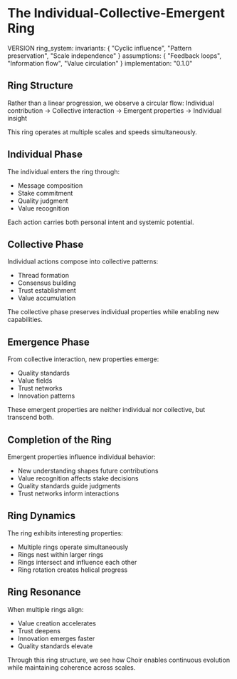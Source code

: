 # The Individual-Collective-Emergent Ring

VERSION ring_system:
  invariants: {
    "Cyclic influence",
    "Pattern preservation",
    "Scale independence"
  }
  assumptions: {
    "Feedback loops",
    "Information flow",
    "Value circulation"
  }
  implementation: "0.1.0"

## Ring Structure

Rather than a linear progression, we observe a circular flow:
Individual contribution → Collective interaction → Emergent properties → Individual insight

This ring operates at multiple scales and speeds simultaneously.

## Individual Phase

The individual enters the ring through:
- Message composition
- Stake commitment
- Quality judgment
- Value recognition

Each action carries both personal intent and systemic potential.

## Collective Phase

Individual actions compose into collective patterns:
- Thread formation
- Consensus building
- Trust establishment
- Value accumulation

The collective phase preserves individual properties while enabling new capabilities.

## Emergence Phase

From collective interaction, new properties emerge:
- Quality standards
- Value fields
- Trust networks
- Innovation patterns

These emergent properties are neither individual nor collective, but transcend both.

## Completion of the Ring

Emergent properties influence individual behavior:
- New understanding shapes future contributions
- Value recognition affects stake decisions
- Quality standards guide judgments
- Trust networks inform interactions

## Ring Dynamics

The ring exhibits interesting properties:
- Multiple rings operate simultaneously
- Rings nest within larger rings
- Rings intersect and influence each other
- Ring rotation creates helical progress

## Ring Resonance

When multiple rings align:
- Value creation accelerates
- Trust deepens
- Innovation emerges faster
- Quality standards elevate

Through this ring structure, we see how Choir enables continuous evolution while maintaining coherence across scales.
